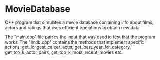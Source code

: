 # MovieDatabase
C++ program that simulates a movie database containing info about films, actors and ratings that uses efficient operations to obtain new data

The "main.cpp" file parses the input that was used to test that the program works. The "imdb.cpp" contains the methods that implement specific actions: get_longest_career_actor, get_best_year_for_category, get_top_k_actor_pairs, get_top_k_most_recent_movies etc.
